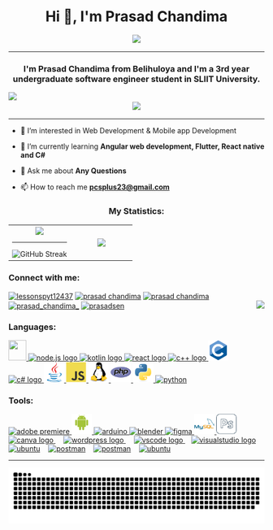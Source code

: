 <h1 align="center">Hi 👋, I'm Prasad Chandima</h1>
<div align="center">
  <img height="150" src="https://miro.medium.com/v2/resize:fit:1100/format:webp/1*zVnWJtyGOX_kUIDm6ccCfQ.gif"  />
</div>
<hr>
<h3 align="center">I'm Prasad Chandima from Belihuloya and I'm a 3rd year undergraduate software engineer student in SLIIT University.</h3>

<img src="https://i.pinimg.com/originals/93/4b/e2/934be2865cf79d85cac19f8beb67bf27.gif" /> 

<div align="center">
  <img src="https://profile-counter.glitch.me/pcSenavirathna/count.svg?"  />
</div>

<hr>

- 👀 I’m interested in Web Development & Mobile app Development

- 🌱 I’m currently learning **Angular web development, Flutter, React native and C#**

- 💬 Ask me about **Any Questions**

- 📫 How to reach me **pcsplus23@gmail.com**

</table>
<h3 align="center">My Statistics:</h3>
<p align="center">
<table align="center">
<tr border="none">
<td width="50%" align="center">
  
  <img  align="center"  src="https://github-readme-stats.vercel.app/api?username=pcSenavirathna&theme=dark&show_icons=true&count_private=true" />
  <br><hr>
 <img src="https://github-readme-streak-stats.herokuapp.com?user=pcSenavirathna&theme=dark" alt="GitHub Streak" />
</td>
<td width="50%" align="center">
  <img  align="center"  src="https://github-readme-stats.anuraghazra1.vercel.app/api/top-langs/?username=pcSenavirathna&theme=dark&hide_border=false&no-bg=true&no-frame=true&langs_count=10"/>
  </td>
</tr>
</table>

<h3 align="left">Connect with me:</h3>
<p align="left">
<a href="https://twitter.com/lessonspyt12437" target="blank"><img align="center" src="https://raw.githubusercontent.com/rahuldkjain/github-profile-readme-generator/master/src/images/icons/Social/twitter.svg" alt="lessonspyt12437" height="30" width="40" /></a>
<a href="https://linkedin.com/in/prasad chandima" target="blank"><img align="center" src="https://raw.githubusercontent.com/rahuldkjain/github-profile-readme-generator/master/src/images/icons/Social/linked-in-alt.svg" alt="prasad chandima" height="30" width="40" /></a>
<a href="https://fb.com/prasad chandima" target="blank"><img align="center" src="https://raw.githubusercontent.com/rahuldkjain/github-profile-readme-generator/master/src/images/icons/Social/facebook.svg" alt="prasad chandima" height="30" width="40" /></a>
<a href="https://instagram.com/prasad_chandima_" target="blank"><img align="center" src="https://raw.githubusercontent.com/rahuldkjain/github-profile-readme-generator/master/src/images/icons/Social/instagram.svg" alt="prasad_chandima_" height="30" width="40" /></a>
<a href="https://www.youtube.com/c/prasadsen" target="blank"><img align="center" src="https://raw.githubusercontent.com/rahuldkjain/github-profile-readme-generator/master/src/images/icons/Social/youtube.svg" alt="prasadsen" height="30" width="40" /></a>

 <img align="right" height="200" src="https://mir-s3-cdn-cf.behance.net/project_modules/max_1200/be510767817393.5b472244e895f.gif"  />

</p>

<h3 align="left">Languages:</h3>
<p align="left"> 

  <a href="[https://nodejs.org/en](https://angular.dev/)" target="_blank" rel="noreferrer"> <img src="https://upload.wikimedia.org/wikipedia/commons/c/cf/Angular_full_color_logo.svg" width="35" height="40"/> </a>
  <a href="https://nodejs.org/en" target="_blank" rel="noreferrer"> <img src="https://cdn4.iconfinder.com/data/icons/logos-3/454/nodejs-new-pantone-white-1024.png" alt="node.js logo" width="35" height="40"/> </a> 
  <a href="https://kotlinlang.org/" target="_blank" rel="noreferrer"> <img src="https://developer.android.com/static/images/cluster-illustrations/kotlin-hero.svg" alt="kotlin logo" width="35" height="40"/> </a> 
  <a href="https://react.dev/" target="_blank" rel="noreferrer"> <img src="https://cdn.worldvectorlogo.com/logos/react-1.svg" alt="react logo" width="35" height="40"/> </a> 
  <a href="https://www.cprogramming.com/" target="_blank" rel="noreferrer"> <img src="https://raw.githubusercontent.com/isocpp/logos/master/cpp_logo.png" alt="c++ logo" width="35" height="40"/> </a> 
  <a href="https://www.cprogramming.com/" target="_blank" rel="noreferrer"> <img src="https://raw.githubusercontent.com/devicons/devicon/master/icons/c/c-original.svg" alt="c logo" width="40" height="40"/> </a>
<a href="https://learn.microsoft.com/en-us/dotnet/csharp/tour-of-csharp/" target="_blank" rel="noreferrer"> <img src="https://upload.wikimedia.org/wikipedia/commons/b/bd/Logo_C_sharp.svg" alt="c# logo" width="40" height="40"/> </a>
  <a href="https://www.java.com" target="_blank" rel="noreferrer"> <img src="https://raw.githubusercontent.com/devicons/devicon/master/icons/java/java-original.svg" alt="java" width="40" height="40"/> </a> 
  <a href="https://developer.mozilla.org/en-US/docs/Web/JavaScript" target="_blank" rel="noreferrer"> <img src="https://raw.githubusercontent.com/devicons/devicon/master/icons/javascript/javascript-original.svg" alt="javascript" width="40" height="40"/> </a> 
  <a href="https://www.linux.org/" target="_blank" rel="noreferrer"> <img src="https://raw.githubusercontent.com/devicons/devicon/master/icons/linux/linux-original.svg" alt="linux" width="40" height="40"/> </a>
  <a href="https://www.php.net" target="_blank" rel="noreferrer"> <img src="https://raw.githubusercontent.com/devicons/devicon/master/icons/php/php-original.svg" alt="php" width="40" height="40"/> </a> 
  <a href="https://www.python.org" target="_blank" rel="noreferrer"> <img src="https://raw.githubusercontent.com/devicons/devicon/master/icons/python/python-original.svg" alt="python" width="40" height="40"/> </a> 
   <a href="https://flutter.dev/" target="_blank" rel="noreferrer"> <img src="https://storage.googleapis.com/cms-storage-bucket/847ae81f5430402216fd.svg" alt="python" width="40" height="40"/> </a> 
</p>
<h3 align="left">Tools:</h3>
<p>
  <a href="https://www.adobe.com/products/premiere.html" target="_blank" rel="noreferrer"> <img src="https://www.logo.wine/a/logo/Adobe_Premiere_Pro/Adobe_Premiere_Pro-Logo.wine.svg" alt="adobe premiere" width="40" height="40"/> </a> 
  <a href="https://developer.android.com" target="_blank" rel="noreferrer"> <img src="https://raw.githubusercontent.com/devicons/devicon/master/icons/android/android-original-wordmark.svg" alt="android" width="40" height="40"/> </a> 
  <a href="https://www.arduino.cc/" target="_blank" rel="noreferrer"> <img src="https://cdn.worldvectorlogo.com/logos/arduino-1.svg" alt="arduino" width="40" height="40"/> </a> 
  <a href="https://www.blender.org/" target="_blank" rel="noreferrer"> <img src="https://download.blender.org/branding/community/blender_community_badge_white.svg" alt="blender" width="40" height="40"/> </a> 
  <a href="https://www.figma.com/" target="_blank" rel="noreferrer"> <img src="https://www.vectorlogo.zone/logos/figma/figma-icon.svg" alt="figma" width="40" height="40"/> </a> 
  <a href="https://www.mysql.com/" target="_blank" rel="noreferrer"> <img src="https://raw.githubusercontent.com/devicons/devicon/master/icons/mysql/mysql-original-wordmark.svg" alt="mysql" width="40" height="40"/> </a> 
  <a href="https://www.photoshop.com/en" target="_blank" rel="noreferrer"> <img src="https://raw.githubusercontent.com/devicons/devicon/master/icons/photoshop/photoshop-line.svg" alt="photoshop" width="40" height="40"/> </a> 
  <a href="https://www.canva.com/"> <img src="https://cdn.jsdelivr.net/gh/devicons/devicon/icons/canva/canva-original.svg" height="40" alt="canva logo"  />
  <img width="12" /></a>
  <a href="https://wordpress.org/"> <img src="https://cdn.jsdelivr.net/gh/devicons/devicon/icons/wordpress/wordpress-original.svg" height="40" alt="wordpress logo"  />
  <img width="12" /></a>
  <a href="https://code.visualstudio.com/"><img src="https://cdn.jsdelivr.net/gh/devicons/devicon/icons/vscode/vscode-original.svg" height="40" alt="vscode logo"  />
  <img width="12" /><img src="https://cdn.jsdelivr.net/gh/devicons/devicon/icons/visualstudio/visualstudio-plain.svg" height="40" alt="visualstudio logo"  />
  </a>
  <a href="https://ubuntu.com/"> <img src="https://upload.wikimedia.org/wikipedia/commons/9/9e/UbuntuCoF.svg" height="40" alt="ubuntu"  /><img width="12" /></a>
  <a href="https://www.postman.com/"> <img src="https://cdn.worldvectorlogo.com/logos/postman.svg" height="40" alt="postman"  /><img width="12" /></a>
  <a href="https://www.mongodb.com/cloud/atlas/lp/try4?utm_source=google&utm_campaign=search_gs_pl_evergreen_atlas_core_prosp-brand_gic-null_apac-lk_ps-all_desktop_eng_lead&utm_term=mongodb&utm_medium=cpc_paid_search&utm_ad=e&utm_ad_campaign_id=12212624368&adgroup=115749715143&cq_cmp=12212624368&gad_source=1&gclid=Cj0KCQiA1rSsBhDHARIsANB4EJY9x0QAReWDBT3P3On3i0xdnbZmCA4o21toFxk21WmqAfh83vD6Kd8aAn5cEALw_wcB"> <img src="https://miro.medium.com/v2/resize:fit:640/format:webp/1*doAg1_fMQKWFoub-6gwUiQ.png" height="40" alt="postman"  /><img width="12" /></a>
  <a href="https://getbootstrap.com/docs/5.3/getting-started/introduction/"> <img src="https://getbootstrap.com/docs/5.3/assets/brand/bootstrap-logo-shadow.png" height="40" alt="ubuntu"  /><img width="12" /></a>

</p>
<hr>
<picture>
  <source
    media="(prefers-color-scheme: dark)"
    srcset="https://raw.githubusercontent.com/platane/snk/output/github-contribution-grid-snake-dark.svg"
  />
  <source
    media="(prefers-color-scheme: light)"
    srcset="https://raw.githubusercontent.com/platane/snk/output/github-contribution-grid-snake.svg"
  />
  <img
    alt="github contribution grid snake animation"
    src="https://raw.githubusercontent.com/platane/snk/output/github-contribution-grid-snake.svg"
  />
</picture>

###
